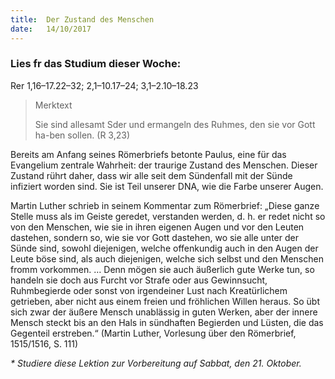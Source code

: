 ```yaml
---
title:  Der Zustand des Menschen
date:   14/10/2017
---
```


### Lies fr das Studium dieser Woche: 
Rer 1,16–17.22–32; 2,1–10.17–24; 3,1–2.10–18.23 

> <p>Merktext</p> 
> Sie sind allesamt Sder und ermangeln des Ruhmes, den sie vor Gott ha-ben sollen. (R 3,23) 

Bereits am Anfang seines Römerbriefs betonte Paulus, eine für das Evangelium zentrale Wahrheit: der traurige Zustand des Menschen. Dieser Zustand rührt daher, dass wir alle seit dem Sündenfall mit der Sünde infiziert worden sind. Sie ist Teil unserer DNA, wie die Farbe unserer Augen. 

Martin Luther schrieb in seinem Kommentar zum Römerbrief: „Diese ganze Stelle muss als im Geiste geredet, verstanden werden, d. h. er redet nicht so von den Menschen, wie sie in ihren eigenen Augen und vor den Leuten dastehen, sondern so, wie sie vor Gott dastehen, wo sie alle unter der Sünde sind, sowohl diejenigen, welche offenkundig auch in den Augen der Leute böse sind, als auch diejenigen, welche sich selbst und den Menschen fromm vorkommen. … Denn mögen sie auch äußerlich gute Werke tun, so handeln sie doch aus Furcht vor Strafe oder aus Gewinnsucht, Ruhmbegierde oder sonst von irgendeiner Lust nach Kreatürlichem getrieben, aber nicht aus einem freien und fröhlichen Willen heraus. So übt sich zwar der äußere Mensch unablässig in guten Werken, aber der innere Mensch steckt bis an den Hals in sündhaften Begierden und Lüsten, die das Gegenteil erstreben.“ (Martin Luther, Vorlesung über den Römerbrief, 1515/1516, S. 111) 

_* Studiere diese Lektion zur Vorbereitung auf Sabbat, den 21. Oktober._